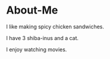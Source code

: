 # About-Me

I like making spicy chicken sandwiches.

I have 3 shiba-inus and a cat.

I enjoy watching movies.
